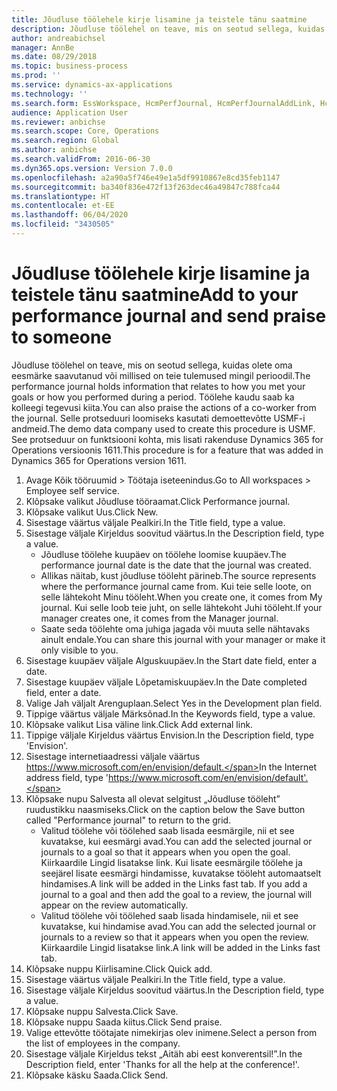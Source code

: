 ```yaml
---
title: Jõudluse töölehele kirje lisamine ja teistele tänu saatmine
description: Jõudluse töölehel on teave, mis on seotud sellega, kuidas olete oma eesmärke saavutanud või millised on teie tulemused mingil perioodil.
author: andreabichsel
manager: AnnBe
ms.date: 08/29/2018
ms.topic: business-process
ms.prod: ''
ms.service: dynamics-ax-applications
ms.technology: ''
ms.search.form: EssWorkspace, HcmPerfJournal, HcmPerfJournalAddLink, HcmPerfPraise, HcmWorkerLookUpByPerson, HcmPerfJournalAdd, HcmEmployeeDevelopmentWorkspace
audience: Application User
ms.reviewer: anbichse
ms.search.scope: Core, Operations
ms.search.region: Global
ms.author: anbichse
ms.search.validFrom: 2016-06-30
ms.dyn365.ops.version: Version 7.0.0
ms.openlocfilehash: a2a90a5f746e49e1a5df9910867e8cd35feb1147
ms.sourcegitcommit: ba340f836e472f13f263dec46a49847c788fca44
ms.translationtype: HT
ms.contentlocale: et-EE
ms.lasthandoff: 06/04/2020
ms.locfileid: "3430505"
---
```

# <a name="add-to-your-performance-journal-and-send-praise-to-someone"></a><span data-ttu-id="f3c3a-103">Jõudluse töölehele kirje lisamine ja teistele tänu saatmine</span><span class="sxs-lookup"><span data-stu-id="f3c3a-103">Add to your performance journal and send praise to someone</span></span>

<span data-ttu-id="f3c3a-104">Jõudluse töölehel on teave, mis on seotud sellega, kuidas olete oma eesmärke saavutanud või millised on teie tulemused mingil perioodil.</span><span class="sxs-lookup"><span data-stu-id="f3c3a-104">The performance journal holds information that relates to how you met your goals or how you performed during a period.</span></span> <span data-ttu-id="f3c3a-105">Töölehe kaudu saab ka kolleegi tegevusi kiita.</span><span class="sxs-lookup"><span data-stu-id="f3c3a-105">You can also praise the actions of a co-worker from the journal.</span></span> <span data-ttu-id="f3c3a-106">Selle protseduuri loomiseks kasutati demoettevõtte USMF-i andmeid.</span><span class="sxs-lookup"><span data-stu-id="f3c3a-106">The demo data company used to create this procedure is USMF.</span></span> <span data-ttu-id="f3c3a-107">See protseduur on funktsiooni kohta, mis lisati rakenduse Dynamics 365 for Operations versioonis 1611.</span><span class="sxs-lookup"><span data-stu-id="f3c3a-107">This procedure is for a feature that was added in Dynamics 365 for Operations version 1611.</span></span>

1. <span data-ttu-id="f3c3a-108">Avage Kõik tööruumid > Töötaja iseteenindus.</span><span class="sxs-lookup"><span data-stu-id="f3c3a-108">Go to All workspaces > Employee self service.</span></span>
2. <span data-ttu-id="f3c3a-109">Klõpsake valikut Jõudluse tööraamat.</span><span class="sxs-lookup"><span data-stu-id="f3c3a-109">Click Performance journal.</span></span>
3. <span data-ttu-id="f3c3a-110">Klõpsake valikut Uus.</span><span class="sxs-lookup"><span data-stu-id="f3c3a-110">Click New.</span></span>
4. <span data-ttu-id="f3c3a-111">Sisestage väärtus väljale Pealkiri.</span><span class="sxs-lookup"><span data-stu-id="f3c3a-111">In the Title field, type a value.</span></span>
5. <span data-ttu-id="f3c3a-112">Sisestage väljale Kirjeldus soovitud väärtus.</span><span class="sxs-lookup"><span data-stu-id="f3c3a-112">In the Description field, type a value.</span></span>
    * <span data-ttu-id="f3c3a-113">Jõudluse töölehe kuupäev on töölehe loomise kuupäev.</span><span class="sxs-lookup"><span data-stu-id="f3c3a-113">The performance journal date is the date that the journal was created.</span></span>  
    * <span data-ttu-id="f3c3a-114">Allikas näitab, kust jõudluse tööleht pärineb.</span><span class="sxs-lookup"><span data-stu-id="f3c3a-114">The source represents where the performance journal came from.</span></span> <span data-ttu-id="f3c3a-115">Kui teie selle loote, on selle lähtekoht Minu tööleht.</span><span class="sxs-lookup"><span data-stu-id="f3c3a-115">When you create one, it comes from My journal.</span></span> <span data-ttu-id="f3c3a-116">Kui selle loob teie juht, on selle lähtekoht Juhi tööleht.</span><span class="sxs-lookup"><span data-stu-id="f3c3a-116">If your manager creates one, it comes from the Manager journal.</span></span>  
    * <span data-ttu-id="f3c3a-117">Saate seda töölehte oma juhiga jagada või muuta selle nähtavaks ainult endale.</span><span class="sxs-lookup"><span data-stu-id="f3c3a-117">You can share this journal with your manager or make it only visible to you.</span></span>  
6. <span data-ttu-id="f3c3a-118">Sisestage kuupäev väljale Alguskuupäev.</span><span class="sxs-lookup"><span data-stu-id="f3c3a-118">In the Start date field, enter a date.</span></span>
7. <span data-ttu-id="f3c3a-119">Sisestage kuupäev väljale Lõpetamiskuupäev.</span><span class="sxs-lookup"><span data-stu-id="f3c3a-119">In the Date completed field, enter a date.</span></span>
8. <span data-ttu-id="f3c3a-120">Valige Jah väljalt Arenguplaan.</span><span class="sxs-lookup"><span data-stu-id="f3c3a-120">Select Yes in the Development plan field.</span></span>
9. <span data-ttu-id="f3c3a-121">Tippige väärtus väljale Märksõnad.</span><span class="sxs-lookup"><span data-stu-id="f3c3a-121">In the Keywords field, type a value.</span></span>
10. <span data-ttu-id="f3c3a-122">Klõpsake valikut Lisa väline link.</span><span class="sxs-lookup"><span data-stu-id="f3c3a-122">Click Add external link.</span></span>
11. <span data-ttu-id="f3c3a-123">Tippige väljale Kirjeldus väärtus Envision.</span><span class="sxs-lookup"><span data-stu-id="f3c3a-123">In the Description field, type 'Envision'.</span></span>
12. <span data-ttu-id="f3c3a-124">Sisestage internetiaadressi väljale väärtus https://www.microsoft.com/en/envision/default.</span><span class="sxs-lookup"><span data-stu-id="f3c3a-124">In the Internet address field, type 'https://www.microsoft.com/en/envision/default'.</span></span>
13. <span data-ttu-id="f3c3a-125">Klõpsake nupu Salvesta all olevat selgitust „Jõudluse tööleht” ruudustikku naasmiseks.</span><span class="sxs-lookup"><span data-stu-id="f3c3a-125">Click on the caption below the Save button called "Performance journal" to return to the grid.</span></span>
    * <span data-ttu-id="f3c3a-126">Valitud töölehe või töölehed saab lisada eesmärgile, nii et see kuvatakse, kui eesmärgi avad.</span><span class="sxs-lookup"><span data-stu-id="f3c3a-126">You can add the selected journal or journals to a goal so that it appears when you open the goal.</span></span> <span data-ttu-id="f3c3a-127">Kiirkaardile Lingid lisatakse link. Kui lisate eesmärgile töölehe ja seejärel lisate eesmärgi hindamisse, kuvatakse tööleht automaatselt hindamises.</span><span class="sxs-lookup"><span data-stu-id="f3c3a-127">A link will be added in the Links fast tab.    If you add a journal to a goal and then add the goal to a review, the journal will appear on the review automatically.</span></span>  
    * <span data-ttu-id="f3c3a-128">Valitud töölehe või töölehed saab lisada hindamisele, nii et see kuvatakse, kui hindamise avad.</span><span class="sxs-lookup"><span data-stu-id="f3c3a-128">You can add the selected journal or journals to a review so that it appears when you open the review.</span></span>    <span data-ttu-id="f3c3a-129">Kiirkaardile Lingid lisatakse link.</span><span class="sxs-lookup"><span data-stu-id="f3c3a-129">A link will be added in the Links fast tab.</span></span>  
14. <span data-ttu-id="f3c3a-130">Klõpsake nuppu Kiirlisamine.</span><span class="sxs-lookup"><span data-stu-id="f3c3a-130">Click Quick add.</span></span>
15. <span data-ttu-id="f3c3a-131">Sisestage väärtus väljale Pealkiri.</span><span class="sxs-lookup"><span data-stu-id="f3c3a-131">In the Title field, type a value.</span></span>
16. <span data-ttu-id="f3c3a-132">Sisestage väljale Kirjeldus soovitud väärtus.</span><span class="sxs-lookup"><span data-stu-id="f3c3a-132">In the Description field, type a value.</span></span>
17. <span data-ttu-id="f3c3a-133">Klõpsake nuppu Salvesta.</span><span class="sxs-lookup"><span data-stu-id="f3c3a-133">Click Save.</span></span>
18. <span data-ttu-id="f3c3a-134">Klõpsake nuppu Saada kiitus.</span><span class="sxs-lookup"><span data-stu-id="f3c3a-134">Click Send praise.</span></span>
19. <span data-ttu-id="f3c3a-135">Valige ettevõtte töötajate nimekirjas olev inimene.</span><span class="sxs-lookup"><span data-stu-id="f3c3a-135">Select a person from the list of employees in the company.</span></span>
20. <span data-ttu-id="f3c3a-136">Sisestage väljale Kirjeldus tekst „Aitäh abi eest konverentsil!”.</span><span class="sxs-lookup"><span data-stu-id="f3c3a-136">In the Description field, enter 'Thanks for all the help at the conference!'.</span></span>
21. <span data-ttu-id="f3c3a-137">Klõpsake käsku Saada.</span><span class="sxs-lookup"><span data-stu-id="f3c3a-137">Click Send.</span></span>

